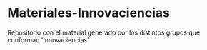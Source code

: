 # Materiales-Innovaciencias
Repositorio con el material generado por los distintos grupos que conforman 'Innovaciencias'
